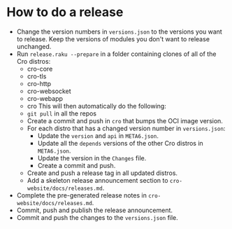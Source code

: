 How to do a release
===================

- Change the version numbers in `versions.json` to the versions you want to
  release. Keep the versions of modules you don't want to release unchanged.
- Run `release.raku --prepare` in a folder containing clones of all of the
  Cro distros:
  - cro-core
  - cro-tls
  - cro-http
  - cro-websocket
  - cro-webapp
  - cro
  This will then automatically do the following:
  - `git pull` in all the repos
  - Create a commit and push in `cro` that bumps the OCI image version.
  - For each distro that has a changed version number in `versions.json`:
    - Update the `version` and `api` in `META6.json`.
    - Update all the `depends` versions of the other Cro distros in
      `META6.json`.
    - Update the version in the `Changes` file.
    - Create a commit and push.
  - Create and push a release tag in all updated distros.
  - Add a skeleton release announcement section to
    `cro-website/docs/releases.md`.
- Complete the pre-generated release notes in `cro-website/docs/releases.md`.
- Commit, push and publish the release announcement.
- Commit and push the changes to the `versions.json` file.

